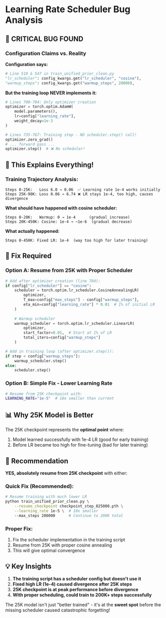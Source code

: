 # Learning Rate Scheduler Bug Analysis

## 🚨 **CRITICAL BUG FOUND**

### **Configuration Claims vs. Reality**

**Configuration says:**
```python
# Line 510 & 547 in train_unified_prior_clean.py
"lr_scheduler": config_kwargs.get("lr_scheduler", "cosine"),
"warmup_steps": config_kwargs.get("warmup_steps", 20000),
```

**But the training loop NEVER implements it:**
```python
# Lines 700-704: Only optimizer creation
optimizer = torch.optim.AdamW(
    model.parameters(),
    lr=config["learning_rate"],
    weight_decay=1e-3
)

# Lines 735-767: Training step - NO scheduler.step() call!
optimizer.zero_grad()
# ... forward pass ...
optimizer.step()  # ❌ No scheduler!
```

## 🎯 **This Explains Everything!**

### Training Trajectory Analysis:
```
Steps 0-25K:   Loss 6.0 → 0.06  ✅ Learning rate 1e-4 works initially
Steps 25K-90K: Loss 0.06 → 6.74 ❌ LR stays 1e-4, too high, causes divergence
```

**What should have happened with cosine scheduler:**
```
Steps 0-20K:   Warmup: 0 → 1e-4      (gradual increase)
Steps 20K-450K: Cosine: 1e-4 → ~1e-6  (gradual decrease)
```

**What actually happened:**
```
Steps 0-450K: Fixed LR: 1e-4  (way too high for later training)
```

## 🔧 **Fix Required**

### Option A: Resume from 25K with Proper Scheduler
```python
# Add after optimizer creation (line 704):
if config["lr_scheduler"] == "cosine":
    scheduler = torch.optim.lr_scheduler.CosineAnnealingLR(
        optimizer, 
        T_max=config["max_steps"] - config["warmup_steps"],
        eta_min=config["learning_rate"] * 0.01  # 1% of initial LR
    )
    
    # Warmup scheduler
    warmup_scheduler = torch.optim.lr_scheduler.LinearLR(
        optimizer,
        start_factor=0.01,  # Start at 1% of LR
        total_iters=config["warmup_steps"]
    )

# Add in training loop (after optimizer.step()):
if step < config["warmup_steps"]:
    warmup_scheduler.step()
else:
    scheduler.step()
```

### Option B: Simple Fix - Lower Learning Rate
```bash
# Resume from 25K checkpoint with:
LEARNING_RATE="1e-5"  # 10x smaller than current
```

## 📊 **Why 25K Model is Better**

The 25K checkpoint represents the **optimal point** where:
1. Model learned successfully with 1e-4 LR (good for early training)
2. Before LR became too high for fine-tuning (bad for later training)

## 🎯 **Recommendation**

**YES, absolutely resume from 25K checkpoint** with either:

### Quick Fix (Recommended):
```bash
# Resume training with much lower LR
python train_unified_prior_clean.py \
    --resume_checkpoint checkpoint_step_025000.pth \
    --learning_rate 1e-5 \  # 10x smaller
    --max_steps 200000      # Continue to 200K total
```

### Proper Fix:
1. Fix the scheduler implementation in the training script
2. Resume from 25K with proper cosine annealing
3. This will give optimal convergence

## 💡 **Key Insights**

1. **The training script has a scheduler config but doesn't use it**
2. **Fixed high LR (1e-4) caused divergence after 25K steps**
3. **25K checkpoint is at peak performance before divergence**
4. **With proper scheduling, could train to 200K+ steps successfully**

The 25K model isn't just "better trained" - it's at the **sweet spot** before the missing scheduler caused catastrophic forgetting!
